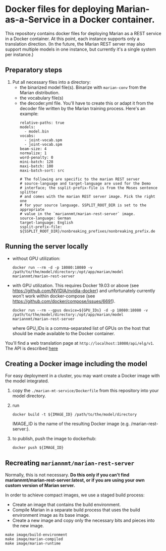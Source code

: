 # Docker files for deploying Marian-as-a-Service in a Docker container.

This repository contains docker files for deploying Marian as a REST service in a Docker container.
At this point, each instance supports only a translation direction. (In the future, the Marian REST server may also support multiple models in one instance, but currently it's a single system per instance.)

## Preparatory steps

1. Put all necessary files into a directory:
   - the binarized model file(s). Binarize with `marian-conv` from the Marian distribution.
   - the vocabulary file(s)
   - the decoder.yml file. You'll have to create this or adapt it from the decoder file written 
     by the Marian training process. Here's an example:
     ```
     relative-paths: true
     models:
       - model.bin
     vocabs:
       - joint-vocab.spm
       - joint-vocab.spm
     beam-size: 4
     normalize: 1
     word-penalty: 0
     mini-batch: 128
     maxi-batch: 100
     maxi-batch-sort: src

     # The following are specific to the marian REST server
     # source-language and target-language are used for the Demo
     # interface; the ssplit-prefix-file is from the Moses sentence splitter
     # and comes with the marian REST server image. Pick the right one
     # for your source language. SSPLIT_ROOT_DIR is set to the appropriate
     # value in the `mariannmt/marian-rest-server` image.
     source-language: German
     target-language: English
     ssplit-prefix-file: ${SSPLIT_ROOT_DIR}/nonbreaking_prefixes/nonbreaking_prefix.de
     ```
## Running the server locally
   - without GPU utilization:
     ```
     docker run --rm -d -p 18080:18080 -v /path/to/the/model/directory:/opt/app/marian/model mariannmt/marian-rest-server
     ```
   - with GPU utilization. This requires Docker 19.03 or above (see https://github.com/NVIDIA/nvidia-docker) 
     and unfortunately currently won't work within docker-compose (see https://github.com/docker/compose/issues/6691).
     ```
     docker run --rm --gpus device=${GPU_IDs} -d -p 18080:18080 -v /path/to/the/model/directory:/opt/app/marian/model mariannmt/marian-rest-server
     ```
     where GPU_IDs is a comma-separated list of GPUs on the host that should be made available to the Docker container.

You'll find a web translation page at `http://localhost:18080/api/elg/v1`. The API is described [here](https://github.com/ugermann/marian-docker/wiki/The-ELG-Translation-API)


## Creating a Docker image including the model
   For easy deployment in a cluster, you may want create a Docker image with the model integrated.
   1. copy the `./marian-mt-service/Dockerfile` from this repository into your model directory.
   2. run
        ```
        docker build -t ${IMAGE_ID} /path/to/the/model/directory
        ```
      IMAGE_ID is the name of the resulting Docker image (e.g. <your dockerhub account>/marian-rest-server:<model id>).
      
   3. to publish, push the image to dockerhub:
      ```
      docker push ${IMAGE_ID}
      ```
## Recreating `mariannmt/marian-rest-server`
Normally, this is not necessary. **Do this only if you can't find mariannmt/marian-rest-server:latest, or if you are using your own custom version of Marian server.**

In order to achieve compact images, we use a staged build process:
- Create an image that contains the build environment. 
- Compile Marian in a separate build process that uses the build environment image as its base image.
- Create a new image and copy only the necessary bits and pieces into the new image.

```
make image/build-environment
make image/marian-compiled
make image/marian-runtime
```
